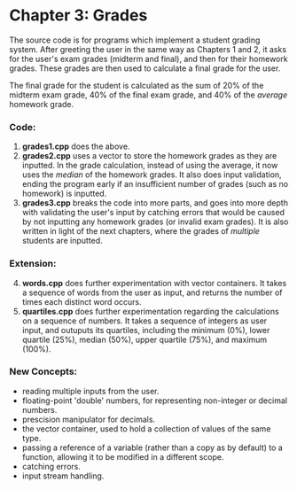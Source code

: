 # Chapter 3: Grades

The source code is for programs which implement a student grading system. 
After greeting the user in the same way as Chapters 1 and 2, it asks for the user's exam grades (midterm and final), and then for their homework grades.
These grades are then used to calculate a final grade for the user.

The final grade for the student is calculated as the sum of 20% of the midterm exam grade, 40% of the final exam grade, and 40% of the _average_ homework grade. 

### Code:
1) **grades1.cpp** does the above.
2) **grades2.cpp** uses a vector to store the homework grades as they are inputted. In the grade calculation, instead of using the average, it now uses the _median_ of the homework grades. It also does input validation, ending the program early if an insufficient number of grades (such as no homework) is inputted.
3) **grades3.cpp** breaks the code into more parts, and goes into more depth with validating the user's input by catching errors that would be caused by not inputting any homework grades (or invalid exam grades). It is also written in light of the next chapters, where the grades of _multiple_ students are inputted.

### Extension:
4) **words.cpp** does further experimentation with vector containers. It takes a sequence of words from the user as input, and returns the number of times each distinct word occurs.
4) **quartiles.cpp** does further experimentation regarding the calculations on a sequence of numbers. It takes a sequence of integers as user input, and outuputs its quartiles, including the minimum (0%), lower quartile (25%), median (50%), upper quartile (75%), and maximum (100%).

### New Concepts:
* reading multiple inputs from the user.
* floating-point 'double' numbers, for representing non-integer or decimal numbers.
* prescision manipulator for decimals.
* the vector container, used to hold a collection of values of the same type.
* passing a reference of a variable (rather than a copy as by default) to a function, allowing it to be modified in a different scope.
* catching errors.
* input stream handling.
